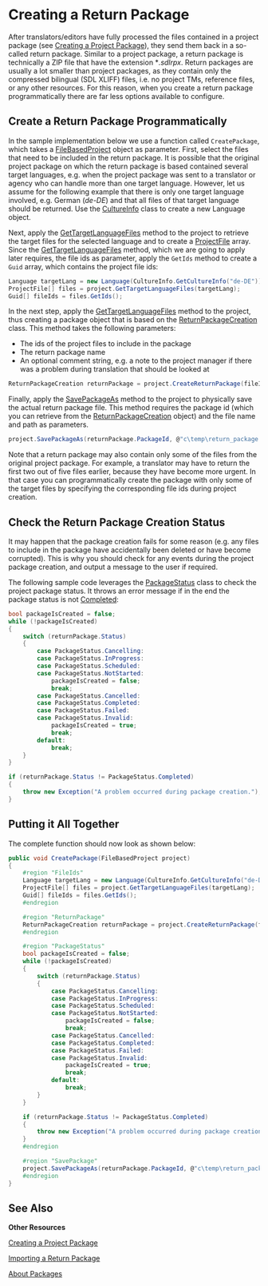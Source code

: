 Creating a Return Package
==

After translators/editors have fully processed the files contained in a project package (see [Creating a Project Package](creating_a_project_package.md)), they send them back in a so-called return package. Similar to a project package, a return package is technically a ZIP file that have the extension **.sdlrpx*. Return packages are usually a lot smaller than project packages, as they contain only the compressed bilingual (SDL XLIFF) files, i.e. no project TMs, reference files, or any other resources. For this reason, when you create a return package programmatically there are far less options available to configure.

Create a Return Package Programmatically
--
In the sample implementation below we use a function called ```CreatePackage```, which takes a [FileBasedProject](../../../api/projectautomation/Sdl.ProjectAutomation.FileBased.FileBasedProject.yml) object as parameter. First, select the files that need to be included in the return package. It is possible that the original project package on which the return package is based contained several target languages, e.g. when the project package was sent to a translator or agency who can handle more than one target language. However, let us assume for the following example that there is only one target language involved, e.g. German (*de-DE*) and that all files of that target language should be returned. Use the [CultureInfo](https://docs.microsoft.com/en-us/dotnet/api/system.globalization.cultureinfo?redirectedfrom=MSDN&view=net-5.0) class to create a new Language object.

Next, apply the [GetTargetLanguageFiles](../../../api/projectautomation/Sdl.ProjectAutomation.FileBased.FileBasedProject.yml#Sdl_ProjectAutomation_FileBased_FileBasedProject_GetTargetLanguageFiles) method to the project to retrieve the target files for the selected language and to create a [ProjectFile](../../../api/projectautomation/Sdl.ProjectAutomation.Core.ProjectFile.yml) array. Since the [GetTargetLanguageFiles](../../../api/projectautomation/Sdl.ProjectAutomation.FileBased.FileBasedProject.yml#Sdl_ProjectAutomation_FileBased_FileBasedProject_GetTargetLanguageFiles) method, which we are going to apply later requires, the file ids as parameter, apply the ```GetIds``` method to create a ```Guid``` array, which contains the project file ids:

```cs
Language targetLang = new Language(CultureInfo.GetCultureInfo("de-DE"));
ProjectFile[] files = project.GetTargetLanguageFiles(targetLang);
Guid[] fileIds = files.GetIds();
```

In the next step, apply the [GetTargetLanguageFiles](../../../api/projectautomation/Sdl.ProjectAutomation.FileBased.FileBasedProject.yml#Sdl_ProjectAutomation_FileBased_FileBasedProject_GetTargetLanguageFiles) method to the project, thus creating a package object that is based on the [ReturnPackageCreation](../../../api/projectautomation/Sdl.ProjectAutomation.Core.ReturnPackageCreation.yml) class. This method takes the following parameters:

* The ids of the project files to include in the package
* The return package name
* An optional comment string, e.g. a note to the project manager if there was a problem during translation that should be looked at

```cs
ReturnPackageCreation returnPackage = project.CreateReturnPackage(fileIds, "Return Package Name", "Comment: Everything went fine");
```

Finally, apply the [SavePackageAs](../../../api/projectautomation/Sdl.ProjectAutomation.FileBased.FileBasedProject.yml#Sdl_ProjectAutomation_FileBased_FileBasedProject_SavePackageAs_System_Guid_System_String_) method to the project to physically save the actual return package file. This method requires the package id (which you can retrieve from the  [ReturnPackageCreation](../../../api/projectautomation/Sdl.ProjectAutomation.Core.ReturnPackageCreation.yml) object) and the file name and path as parameters.

```cs
project.SavePackageAs(returnPackage.PackageId, @"c\temp\return_package.sdlrpx");
```

Note that a return package may also contain only some of the files from the original project package. For example, a translator may have to return the first two out of five files earlier, because they have become more urgent. In that case you can programmatically create the package with only some of the target files by specifying the corresponding file ids during project creation.

Check the Return Package Creation Status
--
It may happen that the package creation fails for some reason (e.g. any files to include in the package have accidentally been deleted or have become corrupted). This is why you should check for any events during the project package creation, and output a message to the user if required.

The following sample code leverages the [PackageStatus](../../../api/projectautomation/Sdl.ProjectAutomation.Core.PackageStatus.yml) class to check the project package status. It throws an error message if in the end the package status is not [Completed](../../../api/projectautomation/Sdl.ProjectAutomation.Core.PackageStatus.yml#fields):

```cs
bool packageIsCreated = false;
while (!packageIsCreated)
{
    switch (returnPackage.Status)
    {
        case PackageStatus.Cancelling:
        case PackageStatus.InProgress:
        case PackageStatus.Scheduled:
        case PackageStatus.NotStarted:
            packageIsCreated = false;
            break;
        case PackageStatus.Cancelled:
        case PackageStatus.Completed:
        case PackageStatus.Failed:
        case PackageStatus.Invalid:
            packageIsCreated = true;
            break;
        default:
            break;
    }
}

if (returnPackage.Status != PackageStatus.Completed)
{
    throw new Exception("A problem occurred during package creation.");
}
```

Putting it All Together
--

The complete function should now look as shown below:

```cs
public void CreatePackage(FileBasedProject project)
{
    #region "FileIds"
    Language targetLang = new Language(CultureInfo.GetCultureInfo("de-DE"));
    ProjectFile[] files = project.GetTargetLanguageFiles(targetLang);
    Guid[] fileIds = files.GetIds();
    #endregion

    #region "ReturnPackage"
    ReturnPackageCreation returnPackage = project.CreateReturnPackage(fileIds, "Return Package Name", "Comment: Everything went fine");
    #endregion

    #region "PackageStatus"
    bool packageIsCreated = false;
    while (!packageIsCreated)
    {
        switch (returnPackage.Status)
        {
            case PackageStatus.Cancelling:
            case PackageStatus.InProgress:
            case PackageStatus.Scheduled:
            case PackageStatus.NotStarted:
                packageIsCreated = false;
                break;
            case PackageStatus.Cancelled:
            case PackageStatus.Completed:
            case PackageStatus.Failed:
            case PackageStatus.Invalid:
                packageIsCreated = true;
                break;
            default:
                break;
        }
    }

    if (returnPackage.Status != PackageStatus.Completed)
    {
        throw new Exception("A problem occurred during package creation.");
    }
    #endregion

    #region "SavePackage"
    project.SavePackageAs(returnPackage.PackageId, @"c\temp\return_package.sdlrpx");
    #endregion
}
```

See Also
-- 

**Other Resources**

[Creating a Project Package](creating_a_project_package.md)

[Importing a Return Package](importing_a_return_package.md)

[About Packages](..\about_packages.md)